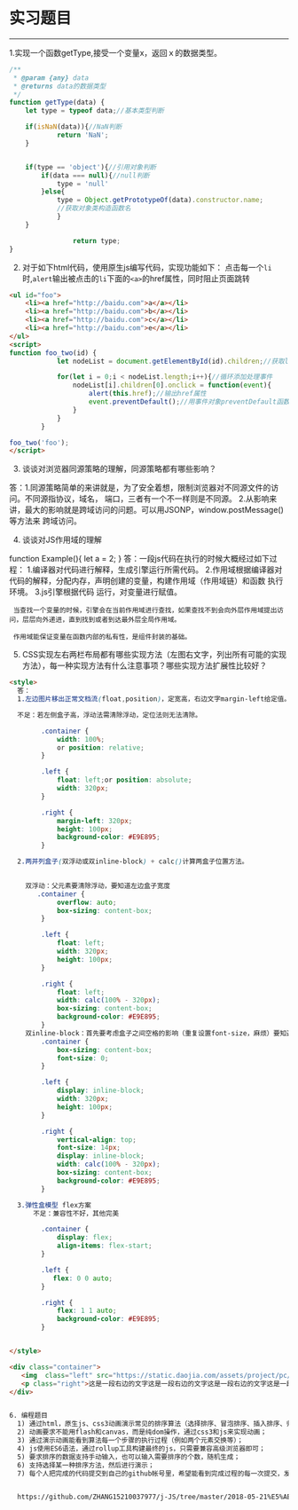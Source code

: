 # 实习题目

---

1.实现一个函数getType,接受一个变量x，返回ｘ的数据类型。

````js
/**
 * @param {any} data
 * @returns data的数据类型
 */
function getType(data) {
    let type = typeof data;//基本类型判断

    if(isNaN(data)){//NaN判断
            return 'NaN';
    }


    if(type == 'object'){//引用对象判断
        if(data === null){//null判断
            type = 'null'
        }else{
            type = Object.getPrototypeOf(data).constructor.name;
            //获取对象类构造函数名
            }
    }

                return type;
}
````

2. 对于如下html代码，使用原生js编写代码，实现功能如下： 点击每一个`li`时,`alert`输出被点击的`li`下面的`<a>`的href属性，同时阻止页面跳转

````html
<ul id="foo">
    <li><a href="http://baidu.com">a</a></li>
    <li><a href="http://baidu.com">b</a></li>
    <li><a href="http://baidu.com">c</a></li>
    <li><a href="http://baidu.com">e</a></li>
</ul>
<script>
function foo_two(id) {
            let nodeList = document.getElementById(id).children;//获取li节点列表

            for(let i = 0;i < nodeList.length;i++){//循环添加处理事件
                nodeList[i].children[0].onclick = function(event){
                    alert(this.href);//输出href属性
                    event.preventDefault();//用事件对象preventDefault函数终止a标签默认行为
                }
            }
        }

foo_two('foo');
</script>
````

3. 谈谈对浏览器同源策略的理解，同源策略都有哪些影响？

答：1.同源策略简单的来讲就是，为了安全着想，限制浏览器对不同源文件的访问。不同源指协议，域名，      端口，三者有一个不一样则是不同源。
    2.从影响来讲，最大的影响就是跨域访问的问题。可以用JSONP，window.postMessage()等方法来    跨域访问。

4. 谈谈对JS作用域的理解

function Example(){
  let a = 2;
}
答：一段js代码在执行的时候大概经过如下过程：
    1.编译器对代码进行解释，生成引擎运行所需代码。
    2.作用域根据编译器对代码的解释，分配内存，声明创建的变量，构建作用域（作用域链）和函数     执行环境。
    3.js引擎根据代码 运行，对变量进行赋值。

     当查找一个变量的时候，引擎会在当前作用域进行查找，如果查找不到会向外层作用域提出访问，层层向外递进，直到找到或者到达最外层全局作用域。

     作用域能保证变量在函数内部的私有性，是组件封装的基础。
  

5. CSS实现左右两栏布局都有哪些实现方法（左图右文字，列出所有可能的实现方法），每一种实现方法有什么注意事项？哪些实现方法扩展性比较好？

````html
<style>
  答：
  1.左边图片移出正常文档流(float,position)，定宽高，右边文字margin-left给定值。

  不足：若左侧盒子高，浮动法需清除浮动，定位法则无法清除。

        .container {
            width: 100%;
            or position: relative;
        }

        .left {
            float: left;or position: absolute;
            width: 320px;
        }

        .right {
            margin-left: 320px;
            height: 100px;
            background-color: #E9E895;
        }

  2.两并列盒子(双浮动或双inline-block) + calc()计算两盒子位置方法。
  

    双浮动：父元素要清除浮动，要知道左边盒子宽度
       .container {
            overflow: auto;
            box-sizing: content-box;
        }

        .left {
            float: left;
            width: 320px;
            height: 100px;
        }

        .right {
            float: left;
            width: calc(100% - 320px);
            box-sizing: content-box;
            background-color: #E9E895;
        }
    双inline-block：首先要考虑盒子之间空格的影响（重复设置font-size，麻烦）要知道左边盒子宽度。
        .container {
            box-sizing: content-box;
            font-size: 0;
        }

        .left {
            display: inline-block;
            width: 320px;
            height: 100px;
        }

        .right {
            vertical-align: top;
            font-size: 14px;
            display: inline-block;
            width: calc(100% - 320px);
            box-sizing: content-box;
            background-color: #E9E895;
        }

  3.弹性盒模型 flex方案
      不足：兼容性不好，其他完美

        .container {
            display: flex;
            align-items: flex-start;
        }

        .left {
           flex: 0 0 auto;
        }

        .right {
            flex: 1 1 auto;
            background-color: #E9E895;
        }


</style>

<div class="container">
   <img  class="left" src="https://static.daojia.com/assets/project/pc/resource/global/logo_dj.png">
   <p class="right">这是一段右边的文字这是一段右边的文字这是一段右边的文字这是一段右边的文字这是一段右边的文字</p>
</div>


6. 编程题目
  1) 通过html，原生js、css3动画演示常见的排序算法（选择排序、冒泡排序、插入排序、归并排序、快速排序等）的执行过程；
  2) 动画要求不能用flash和canvas，而是纯dom操作，通过css3和js来实现动画；
  3) 通过演示动画能看到算法每一个步骤的执行过程（例如两个元素交换等）；
  4) js使用ES6语法，通过rollup工具构建最终的js，只需要兼容高级浏览器即可；
  5) 要求排序的数据支持手动输入，也可以输入需要排序的个数，随机生成；
  6) 支持选择某一种排序方法，然后进行演示；
  7) 每个人把完成的代码提交到自己的github帐号里，希望能看到完成过程的每一次提交，发送自己代码的github上代码的地址。


  https://github.com/ZHANG15210037977/j-JS/tree/master/2018-05-21%E5%AE%9E%E4%B9%A0%E6%B5%8B%E8%AF%95













